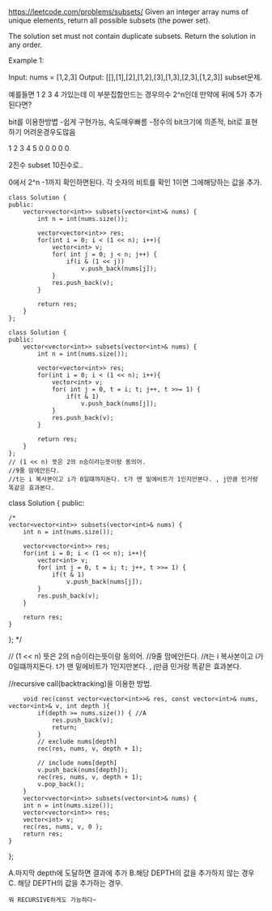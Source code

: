 https://leetcode.com/problems/subsets/
Given an integer array nums of unique elements, return all possible subsets (the power set).

The solution set must not contain duplicate subsets. Return the solution in any order.

 

Example 1:

Input: nums = [1,2,3]
Output: [[],[1],[2],[1,2],[3],[1,3],[2,3],[1,2,3]]
subset문제.


예를들면
1 2 3 4 가있는데 이 부분집합만드는 경우의수 2^n인데 만약에 뒤에 5가 추가된다면?

bit를 이용한방볍
-쉽게 구현가능, 속도매우빠름
-정수의 bit크기에 의존적, bit로 표현하기 어려운경우도많음

1 2 3 4 5
0 0 0 0 0

2진수 subset 10진수로..

0에서 2^n -1까지 확인하면된다.
각 숫자의 비트를 확인 1이면 그에해당하는 값을 추가.

```
class Solution {
public:
    vector<vector<int>> subsets(vector<int>& nums) {
        int n = int(nums.size());
        
        vector<vector<int>> res;
        for(int i = 0; i < (1 << n); i++){ 
            vector<int> v;
            for( int j = 0; j < n; j++) {
                if(i & (1 << j))
                    v.push_back(nums[j]); 
            }
            res.push_back(v);
        }
        
        return res;
    }
};
```


```
class Solution {
public:
    vector<vector<int>> subsets(vector<int>& nums) {
        int n = int(nums.size());
        
        vector<vector<int>> res;
        for(int i = 0; i < (1 << n); i++){ 
            vector<int> v;
            for( int j = 0, t = i; t; j++, t >>= 1) {
                if(t & 1)
                    v.push_back(nums[j]); 
            }
            res.push_back(v);
        }
        
        return res;
    }
};
// (1 << n) 뜻은 2의 n승이라는뜻이랑 동의어.
//9줄 맘에안든다.
//t는 i 복사본이고 i가 0일떄까지돈다. t가 맨 밑에비트가 1인지만본다. , j만큼 민거랑 똑같은 효과본다.
```

class Solution {
public:

    /*
    vector<vector<int>> subsets(vector<int>& nums) {
        int n = int(nums.size());
        
        vector<vector<int>> res;
        for(int i = 0; i < (1 << n); i++){ 
            vector<int> v;
            for( int j = 0, t = i; t; j++, t >>= 1) {
                if(t & 1)
                    v.push_back(nums[j]); 
            }
            res.push_back(v);
        }
        
        return res;
    }
};
*/
    
    
// (1 << n) 뜻은 2의 n승이라는뜻이랑 동의어.
//9줄 맘에안든다.
//t는 i 복사본이고 i가 0일떄까지돈다. t가 맨 밑에비트가 1인지만본다. , j만큼 민거랑 똑같은 효과본다.
    
    
 //recursive call(backtracking)을 이용한 방법.   
    
        void rec(const vector<vector<int>>& res, const vector<int>& nums, vector<int>& v, int depth ){
            if(depth >= nums.size()) { //A
                res.push_back(v);
                return;
            }
            // exclude nums[depth]
            rec(res, nums, v, depth + 1);
            
            // include nums[depth]
            v.push_back(nums[depth]);
            rec(res, nums, v, depth + 1);
            v.pop_back();
        }
        vector<vector<int>> subsets(vector<int>& nums) {
        int n = int(nums.size());
        vector<vector<int>> res;
        vector<int> v;
        rec(res, nums, v, 0 );
        return res;
    }
};

A.마지막 depth에 도달하면 결과에 추가
B.해당 DEPTH의 값을 추가하지 않는 경우
C. 해당 DEPTH의 값을 추가하는 경우.

```
뭐 RECURSIVE하게도 가능하다~
